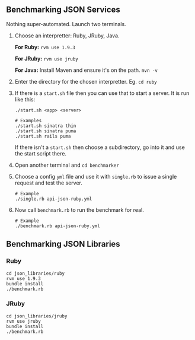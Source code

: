 Benchmarking JSON Services
--------------------------

Nothing super-automated. Launch two terminals.

1.   Choose an interpretter: Ruby, JRuby, Java.

     **For Ruby:** `rvm use 1.9.3`

     **For JRuby:** `rvm use jruby`

     **For Java:** Install Maven and ensure it's on the path. `mvn -v`

2.   Enter the directory for the chosen interpretter. Eg. `cd ruby`

3.   If there is a `start.sh` file then you can use that to start a server. It is run like this:

     ```
     ./start.sh <app> <server>

     # Examples
     ./start.sh sinatra thin
     ./start.sh sinatra puma
     ./start.sh rails puma
     ```

     If there isn't a `start.sh` then choose a subdirectory, go into it and use the start script there.

4.   Open another terminal and `cd benchmarker`

5.   Choose a config `yml` file and use it with `single.rb` to issue a single request and test the server.

     ```
     # Example
     ./single.rb api-json-ruby.yml
     ```

6.   Now call `benchmark.rb` to run the benchmark for real.

     ```
     # Example
     ./benchmark.rb api-json-ruby.yml
     ```

Benchmarking JSON Libraries
---------------------------

### Ruby

	cd json_libraries/ruby
	rvm use 1.9.3
	bundle install
	./benchmark.rb

### JRuby

	cd json_libraries/jruby
	rvm use jruby
	bundle install
	./benchmark.rb
